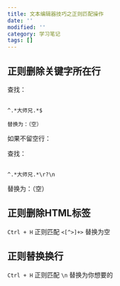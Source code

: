 ```yaml
---
title: 文本编辑器技巧之正则匹配操作
date: ''
modified: ''
category: 学习笔记
tags: []
---
```


## 正则删除关键字所在行
查找：
```
^.*大师兄.*$
替换为：（空）
```
如果不留空行：
查找：
```
^.*大师兄.*\r?\n
```
替换为：（空）

## 正则删除HTML标签
`Ctrl + H` 正则匹配 `<[^>]+>` 替换为空

## 正则替换换行
`Ctrl + H` 正则匹配 `\n` 替换为你想要的